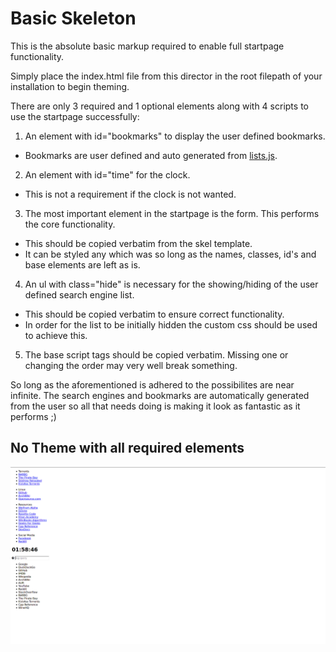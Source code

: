 # Basic Skeleton

This is the absolute basic markup required to enable full startpage
functionality.

Simply place the index.html file from this director in the root filepath of your
installation to begin theming.

There are only 3 required and 1 optional elements along with 4 scripts to use
the startpage successfully:

1. An element with id="bookmarks" to display the user defined bookmarks.
  - Bookmarks are user defined and auto generated from [lists.js](https://github.com/siidney/startpage/blob/master/public/js/lists.js).

2. An element with id="time" for the clock.
  - This is not a requirement if the clock is not wanted.

3. The most important element in the startpage is the form. This performs the
   core functionality.
  - This should be copied verbatim from the skel template.
  - It can be styled any which was so long as the names, classes, id's and base
    elements are left as is.

4. An ul with class="hide" is necessary for the showing/hiding of the user
   defined search engine list.
  - This should be copied verbatim to ensure correct functionality.
  - In order for the list to be initially hidden the custom css should be used
    to achieve this.

5. The base script tags should be copied verbatim. Missing one or changing the
   order may very well break something.

So long as the aforementioned is adhered to the possibilites are near infinite.
The search engines and bookmarks are automatically generated from the user so
all that needs doing is making it look as fantastic as it performs ;)

## No Theme with all required elements
![Screenshot1](https://github.com/siidney/startpage/blob/master/public/themes/skel/screenshots/2016-08-26-015846_1920x1080_scrot.png "No Theming")

